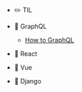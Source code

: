 - :pencil2: TIL

- :grapes: GraphQL

  - [How to GraphQL](/graphql/how-to-graphql.md)

- :peach: React

- :green_apple: Vue

- :tangerine: Django
